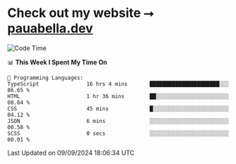 # Check out my website ⭢ [pauabella.dev](https://pauabella.dev)

<!--START_SECTION:waka-->
![Code Time](http://img.shields.io/badge/Code%20Time-3%2C706%20hrs%2031%20mins-blue)

📊 **This Week I Spent My Time On** 

```text
💬 Programming Languages: 
TypeScript               16 hrs 4 mins       ██████████████████████░░░   86.65 % 
HTML                     1 hr 36 mins        ██░░░░░░░░░░░░░░░░░░░░░░░   08.64 % 
CSS                      45 mins             █░░░░░░░░░░░░░░░░░░░░░░░░   04.12 % 
JSON                     6 mins              ░░░░░░░░░░░░░░░░░░░░░░░░░   00.58 % 
SCSS                     0 secs              ░░░░░░░░░░░░░░░░░░░░░░░░░   00.01 % 
```


 Last Updated on 09/09/2024 18:06:34 UTC
<!--END_SECTION:waka-->
